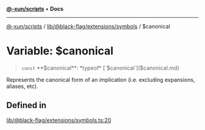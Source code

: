 [**@-xun/scripts**](../../../../../README.md) • **Docs**

***

[@-xun/scripts](../../../../../README.md) / [lib/@black-flag/extensions/symbols](../README.md) / $canonical

# Variable: $canonical

> `const` **$canonical**: *typeof* [`$canonical`]($canonical.md)

Represents the canonical form of an implication (i.e. excluding expansions,
aliases, etc).

## Defined in

[lib/@black-flag/extensions/symbols.ts:20](https://github.com/Xunnamius/xscripts/blob/184c8e10da5407b40476129ff0f6e538d7df3af0/lib/@black-flag/extensions/symbols.ts#L20)
